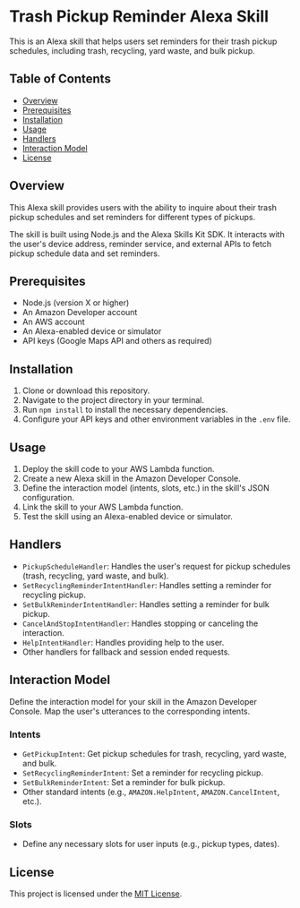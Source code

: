 # Trash Pickup Reminder Alexa Skill

This is an Alexa skill that helps users set reminders for their trash pickup schedules, including trash, recycling, yard waste, and bulk pickup.

## Table of Contents

- [Overview](#overview)
- [Prerequisites](#prerequisites)
- [Installation](#installation)
- [Usage](#usage)
- [Handlers](#handlers)
- [Interaction Model](#interaction-model)
- [License](#license)

## Overview

This Alexa skill provides users with the ability to inquire about their trash pickup schedules and set reminders for different types of pickups.

The skill is built using Node.js and the Alexa Skills Kit SDK. It interacts with the user's device address, reminder service, and external APIs to fetch pickup schedule data and set reminders.

## Prerequisites

- Node.js (version X or higher)
- An Amazon Developer account
- An AWS account
- An Alexa-enabled device or simulator
- API keys (Google Maps API and others as required)

## Installation

1. Clone or download this repository.
2. Navigate to the project directory in your terminal.
3. Run `npm install` to install the necessary dependencies.
4. Configure your API keys and other environment variables in the `.env` file.

## Usage

1. Deploy the skill code to your AWS Lambda function.
2. Create a new Alexa skill in the Amazon Developer Console.
3. Define the interaction model (intents, slots, etc.) in the skill's JSON configuration.
4. Link the skill to your AWS Lambda function.
5. Test the skill using an Alexa-enabled device or simulator.

## Handlers

- `PickupScheduleHandler`: Handles the user's request for pickup schedules (trash, recycling, yard waste, and bulk).
- `SetRecyclingReminderIntentHandler`: Handles setting a reminder for recycling pickup.
- `SetBulkReminderIntentHandler`: Handles setting a reminder for bulk pickup.
- `CancelAndStopIntentHandler`: Handles stopping or canceling the interaction.
- `HelpIntentHandler`: Handles providing help to the user.
- Other handlers for fallback and session ended requests.

## Interaction Model

Define the interaction model for your skill in the Amazon Developer Console. Map the user's utterances to the corresponding intents.

### Intents

- `GetPickupIntent`: Get pickup schedules for trash, recycling, yard waste, and bulk.
- `SetRecyclingReminderIntent`: Set a reminder for recycling pickup.
- `SetBulkReminderIntent`: Set a reminder for bulk pickup.
- Other standard intents (e.g., `AMAZON.HelpIntent`, `AMAZON.CancelIntent`, etc.).

### Slots

- Define any necessary slots for user inputs (e.g., pickup types, dates).

## License

This project is licensed under the [MIT License](LICENSE).
